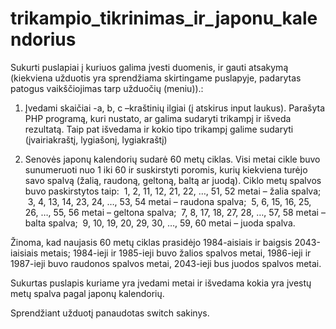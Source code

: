 # trikampio_tikrinimas_ir_japonu_kalendorius

Sukurti puslapiai į kuriuos galima įvesti duomenis, ir gauti atsakymą (kiekviena užduotis yra sprendžiama skirtingame puslapyje, padarytas patogus vaikščiojimas tarp užduočių (meniu)).:

1.  Įvedami skaičiai -a, b, c –kraštinių ilgiai (į atskirus input laukus). Parašyta PHP programą, kuri nustato, ar galima sudaryti trikampį ir išveda rezultatą. Taip pat išvedama ir kokio tipo trikampį galime sudaryti (įvairiakraštį, lygiašonį, lygiakraštį)

2. Senovės japonų kalendorių sudarė 60 metų ciklas. Visi metai cikle buvo sunumeruoti nuo 1 iki 60 ir suskirstyti poromis, kurių kiekviena turėjo savo spalvą (žalią, raudoną, geltoną, baltą ar juodą). Ciklo metų spalvos buvo paskirstytos taip:
 1, 2, 11, 12, 21, 22, …, 51, 52 metai – žalia spalva;
 3, 4, 13, 14, 23, 24, …, 53, 54 metai – raudona spalva;
 5, 6, 15, 16, 25, 26, …, 55, 56 metai – geltona spalva;
 7, 8, 17, 18, 27, 28, …, 57, 58 metai – balta spalva;
 9, 10, 19, 20, 29, 30, …, 59, 60 metai – juoda spalva.

Žinoma, kad naujasis 60 metų ciklas prasidėjo 1984-aisiais ir baigsis 2043-iaisiais metais; 1984-ieji ir 1985-ieji buvo žalios spalvos metai, 1986-ieji ir 1987-ieji buvo raudonos spalvos metai, 2043-ieji bus juodos spalvos metai.

Sukurtas puslapis kuriame yra įvedami metai ir išvedama kokia yra įvestų metų spalva pagal japonų kalendorių.

Sprendžiant užduotį panaudotas switch sakinys.
